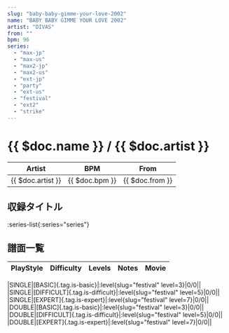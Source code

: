 ```yaml
---
slug: "baby-baby-gimme-your-love-2002"
name: "BABY BABY GIMME YOUR LOVE 2002"
artist: "DIVAS"
from: ""
bpm: 96
series:
  - "max-jp"
  - "max-us"
  - "max2-jp"
  - "max2-us"
  - "ext-jp"
  - "party"
  - "ext-us"
  - "festival"
  - "ext2"
  - "strike"
---
```


# {{ $doc.name }} / {{ $doc.artist }}

|Artist|BPM|From|
|------|---|----|
|{{ $doc.artist }}|{{ $doc.bpm }}|{{ $doc.from }}|

## 収録タイトル

:series-list{:series="series"}

## 譜面一覧

|PlayStyle|Difficulty|Levels|Notes|Movie|
|---------|----------|------|-----|-----|
<!-- festival -->
|SINGLE|[BASIC]{.tag.is-basic}|:level{slug="festival" level=3}|0/0||
|SINGLE|[DIFFICULT]{.tag.is-difficult}|:level{slug="festival" level=5}|0/0||
|SINGLE|[EXPERT]{.tag.is-expert}|:level{slug="festival" level=7}|0/0||
|DOUBLE|[BASIC]{.tag.is-basic}|:level{slug="festival" level=3}|0/0||
|DOUBLE|[DIFFICULT]{.tag.is-difficult}|:level{slug="festival" level=5}|0/0||
|DOUBLE|[EXPERT]{.tag.is-expert}|:level{slug="festival" level=7}|0/0||
